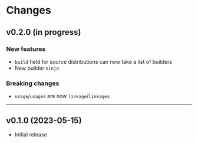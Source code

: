 # Changes

## v0.2.0 (in progress)

### New features
- `build` field for source distributions can now take a list of builders
- New builder `ninja`

### Breaking changes
- `usage`/`usages` are now `linkage`/`linkages`

---

## v0.1.0 (2023-05-15)

- Initial release
